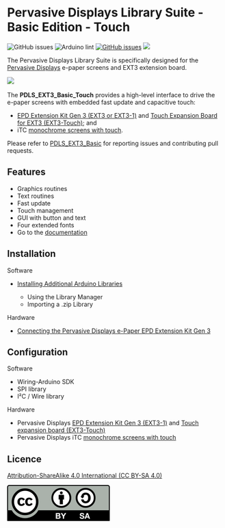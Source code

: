 # Pervasive Displays Library Suite - Basic Edition - Touch

![GitHub issues](https://img.shields.io/github/v/release/rei-vilo/PDLS_EXT3_Touch) ![Arduino lint](https://github.com/rei-vilo/PDLS_EXT3_Basic_Touch/actions/workflows/main.yml/badge.svg) [![GitHub issues](https://img.shields.io/github/issues/rei-vilo/PDLS_EXT3_Basic)](https://github.com/rei-vilo/PDLS_EXT3_Basic/issues) [![](https://img.shields.io/badge/-Documentation-blue)](https://rei-vilo.github.io/PDLS_EXT3_Basic_Documentation/html/index.html)

The Pervasive Displays Library Suite is specifically designed for the [Pervasive Displays](https://www.pervasivedisplays.com) e-paper screens and EXT3 extension board.

![](https://pdls.pervasivedisplays.com/userguide/img/Logo_PDI_text_320.png)

The **PDLS_EXT3_Basic_Touch** provides a high-level interface to drive the e-paper screens with embedded fast update and capacitive touch:

+ [EPD Extension Kit Gen 3 (EXT3 or EXT3-1)](https://www.pervasivedisplays.com/product/epd-extension-kit-gen-3-EXT3/) and [Touch Expansion Board for EXT3 (EXT3-Touch)](https://www.pervasivedisplays.com/product/touch-expansion-board-ext3-touch/); and
+ iTC [monochrome screens with touch](https://www.pervasivedisplays.com/products/?_sft_etc_itc=tp).

Please refer to [PDLS_EXT3_Basic](https://github.com/rei-vilo/PDLS_EXT3_Basic/issues) for reporting issues and contributing pull requests.

## Features

+ Graphics routines
+ Text routines
+ Fast update
+ Touch management
+ GUI with button and text
+ Four extended fonts
+ Go to the [documentation](https://rei-vilo.github.io/PDLS_EXT3_Basic_Documentation/index.html) 

## Installation

Software

+ [Installing Additional Arduino Libraries](https://www.arduino.cc/en/guide/libraries)

    + Using the Library Manager
    + Importing a .zip Library

Hardware

* [Connecting the Pervasive Displays e-Paper EPD Extension Kit Gen 3](https://embeddedcomputing.weebly.com/connecting-the-e-paper-epd-extension-kit-gen-3.html)

## Configuration

Software

* Wiring-Arduino SDK
* SPI library
* I²C / Wire library

Hardware

* Pervasive Displays [EPD Extension Kit Gen 3 (EXT3-1)](https://www.pervasivedisplays.com/product/epd-extension-kit-gen-3-EXT3/) and [Touch expansion board (EXT3-Touch)](https://www.pervasivedisplays.com/product/touch-expansion-board-ext3-touch/)
* Pervasive Displays iTC [monochrome screens with touch](https://www.pervasivedisplays.com/products/?_sft_etc_itc=tp)

## Licence

[Attribution-ShareAlike 4.0 International (CC BY-SA 4.0)](./LICENCE.md)

![](./by-sa.svg)

